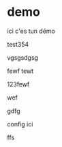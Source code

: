 # demo
ici c'es tun démo

test354

vgsgsdgsg

fewf
tewt


123fewf

wef




gdfg









config ici





ffs